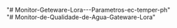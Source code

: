 "# Monitor-Geteware-Lora---Parametros-ec-temper-ph"  
"# Monitor-de-Qualidade-de-Agua-Gateware-Lora"  
